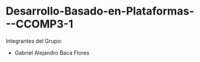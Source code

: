 # Desarrollo-Basado-en-Plataformas---CCOMP3-1

Integrantes del Grupo:
- Gabriel Alejandro Baca Flores

